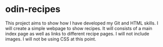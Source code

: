 # odin-recipes

This project aims to show how I have developed my Git and HTML skills.
I will create a simple webpage to show recipes.
It will consists of a main index page as well as links to different recipe pages.
I will not include images.
I will not be using CSS at this point.
